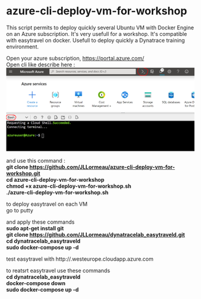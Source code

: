 # azure-cli-deploy-vm-for-workshop
This script permits to deploy quickly several Ubuntu VM with Docker Engine on an Azure subscription.
It's very usefull for a workshop. It's compatible with easytravel on docker. Usefull to deploy quickly a Dynatrace training environment.

Open your azure subscription, https://portal.azure.com/  
Open cli like describe here :
![azurecli](azurecli.png)

and use this command :  
**git clone https://github.com/JLLormeau/azure-cli-deploy-vm-for-workshop.git  
cd azure-cli-deploy-vm-for-workshop  
chmod +x azure-cli-deploy-vm-for-workshop.sh  
./azure-cli-deploy-vm-for-workshop.sh**

to deploy easytravel on each VM  
go to putty  

and apply these commands  
**sudo apt-get install git  
git clone https://github.com/JLLormeau/dynatracelab_easytraveld.git  
cd dynatracelab_easytraveld  
sudo docker-compose up -d**  

test easytravel with http://<hostname>.westeurope.cloudapp.azure.com

to reatsrt easytravel use these commands  
**cd dynatracelab_easytraveld  
docker-compose down  
sudo docker-compose up -d**  


